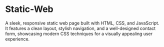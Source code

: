 # Static-Web
A sleek, responsive static web page built with HTML, CSS, and JavaScript. It features a clean layout, stylish navigation, and a well-designed contact form, showcasing modern CSS techniques for a visually appealing user experience.
